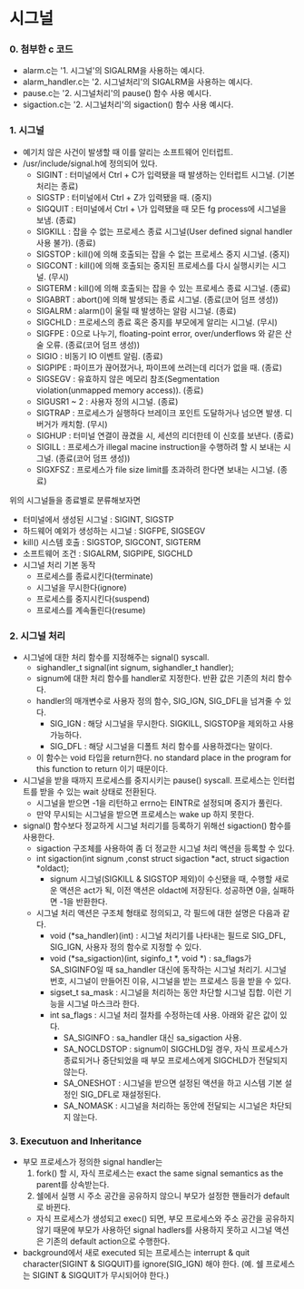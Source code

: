 # 시그널

### 0. 첨부한 c 코드 
+ alarm.c는 '1. 시그널'의 SIGALRM을 사용하는 예시다.
+ alarm_handler.c는 '2. 시그널처리'의 SIGALRM을 사용하는 예시다.
+ pause.c는 '2. 시그널처리'의 pause() 함수 사용 예시다.
+ sigaction.c는 '2. 시그널처리'의 sigaction() 함수 사용 예시다.

### 1. 시그널
+ 예기치 않은 사건이 발생할 때 이를 알리는 소프트웨어 인터럽트.
+ /usr/include/signal.h에 정의되어 있다.
  + SIGINT : 터미널에서 Ctrl + C가 입력됐을 때 발생하는 인터럽트 시그널. (기본 처리는 종료)
  + SIGSTP : 터미널에서 Ctrl + Z가 입력됐을 때. (중지)
  + SIGQUIT : 터미널에서 Ctrl + \가 입력됐을 때 모든 fg process에 시그널을 보냄. (종료)
  + SIGKILL : 잡을 수 없는 프로세스 종료 시그널(User defined signal handler 사용 불가). (종료)
  + SIGSTOP : kill()에 의해 호출되는 잡을 수 없는 프로세스 중지 시그널. (중지)
  + SIGCONT : kill()에 의해 호출되는 중지된 프로세스를 다시 실행시키는 시그널. (무시)
  + SIGTERM : kill()에 의해 호출되는 잡을 수 있는 프로세스 종료 시그널. (종료)
  + SIGABRT : abort()에 의해 발생되는 종료 시그널. (종료(코어 덤프 생성))
  + SIGALRM : alarm()이 울릴 때 발생하는 알람 시그널. (종료)
  + SIGCHLD : 프로세스의 종료 혹은 중지를 부모에게 알리는 시그널. (무시)
  + SIGFPE : 0으로 나누기, floating-point error, over/underflows 와 같은 산술 오류. (종료(코어 덤프 생성))
  + SIGIO : 비동기 IO 이벤트 알림. (종료)
  + SIGPIPE : 파이프가 끊어졌거나, 파이프에 쓰려는데 리더가 없을 때. (종료)
  + SIGSEGV : 유효하지 않은 메모리 참조(Segmentation violation(unmapped memory access)). (종료)
  + SIGUSR1 ~ 2 : 사용자 정의 시그널. (종료)
  + SIGTRAP : 프로세스가 실행하다 브레이크 포인트 도달하거나 넘으면 발생. 디버거가 캐치함. (무시)
  + SIGHUP : 터미널 연결이 끊겼을 시, 세션의 리더한테 이 신호를 보낸다. (종료) 
  + SIGILL : 프로세스가 illegal macine instruction을 수행하려 할 시 보내는 시그널. (종료(코어 덤프 생성))
  + SIGXFSZ : 프로세스가 file size limit를 초과하려 한다면 보내는 시그널. (종료)
  
  
위의 시그널들을 종료별로 분류해보자면
  + 터미널에서 생성된 시그널 : SIGINT, SIGSTP
  + 하드웨어 예외가 생성하는 시그널 : SIGFPE, SIGSEGV
  + kill() 시스템 호출 : SIGSTOP, SIGCONT, SIGTERM
  + 소프트웨어 조건 : SIGALRM, SIGPIPE, SIGCHLD
+ 시그널 처리 기본 동작
  + 프로세스를 종료시킨다(terminate)
  + 시그널을 무시한다(ignore) 
  + 프로세스를 중지시킨다(suspend)
  + 프로세스를 계속돌린다(resume)

### 2. 시그널 처리
+ 시그널에 대한 처리 함수를 지정해주는 signal() syscall.
  + sighandler_t signal(int signum, sighandler_t handler);
  + signum에 대한 처리 함수를 handler로 지정한다. 반환 값은 기존의 처리 함수다.
  + handler의 매개변수로 사용자 정의 함수, SIG_IGN, SIG_DFL을 넘겨줄 수 있다.
    + SIG_IGN : 해당 시그널을 무시한다. SIGKILL, SIGSTOP을 제외하고 사용가능하다.
    + SIG_DFL : 해당 시그널을 디폴트 처리 함수를 사용하겠다는 말이다.
  + 이 함수는 void 타입을 return한다. no standard place in the program for this function to return 이기 때문이다.
+ 시그널을 받을 때까지 프로세스를 중지시키는 pause() syscall. 프로세스는 인터럽트를 받을 수 있는 wait 상태로 전환된다.
  + 시그널을 받으면 -1을 리턴하고 errno는 EINTR로 설정되며 중지가 풀린다.
  + 만약 무시되는 시그널을 받으면 프로세스는 wake up 하지 못한다.
+ signal() 함수보다 정교하게 시그널 처리기를 등록하기 위해선 sigaction() 함수를 사용한다.
  + sigaction 구조체를 사용하여 좀 더 정교한 시그널 처리 액션을 등록할 수 있다.
  + int sigaction(int signum ,const struct sigaction *act, struct sigaction *oldact);
    + signum 시그널(SIGKILL & SIGSTOP 제외)이 수신됐을 때, 수행할 새로운 액션은 act가 됙, 이전 액션은 oldact에 저장된다. 성공하면 0을, 실패하면 -1을 반환한다.
  + 시그널 처리 액션은 구조체 형태로 정의되고, 각 필드에 대한 설명은 다음과 같다.
    + void (*sa_handler)(int) : 시그널 처리기를 나타내는 필드로 SIG_DFL, SIG_IGN, 사용자 정의 함수로 지정할 수 있다.
    + void (*sa_sigaction)(int, siginfo_t *, void *) : sa_flags가 SA_SIGINFO일 때 sa_handler 대신에 동작하는 시그널 처리기. 시그널 번호, 시그널이 만들어진 이유, 시그널을 받는 프로세스 등을 받을 수 있다.
    + sigset_t sa_mask : 시그널을 처리하는 동안 차단할 시그널 집합. 이런 기능을 시그널 마스크라 한다.
    + int sa_flags : 시그널 처리 절차를 수정하는데 사용. 아래와 같은 값이 있다.
      + SA_SIGINFO : sa_handler 대신 sa_sigaction 사용.
      + SA_NOCLDSTOP : signum이 SIGCHLD일 경우, 자식 프로세스가 종료되거나 중단되었을 때 부모 프로세스에게 SIGCHLD가 전달되지 않는다.
      + SA_ONESHOT : 시그널을 받으면 설정된 액션을 하고 시스템 기본 설정인 SIG_DFL로 재설정된다.
      + SA_NOMASK : 시그널을 처리하는 동안에 전달되는 시그널은 차단되지 않는다.

### 3. Executuon and Inheritance 
+ 부모 프로세스가 정의한 signal handler는 
  1) fork() 할 시, 자식 프로세스는 exact the same signal semantics as the parent를 상속받는다.
  2) 쉘에서 실행 시 주소 공간을 공유하지 않으니 부모가 설정한 핸들러가 default로 바뀐다.
  + 자식 프로세스가 생성되고 exec() 되면, 부모 프로세스와 주소 공간을 공유하지 않기 때문에 부모가 사용하던 signal hadlers를 사용하지 못하고 시그널 액션은 기존의 default action으로 수행한다.
+ background에서 새로 executed 되는 프로세스는 interrupt & quit character(SIGINT & SIGQUIT)를 ignore(SIG_IGN) 해야 한다. (예. 쉘 프로세스는 SIGINT & SIGQUIT가 무시되어야 한다.)

